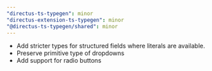 ```yaml
---
"directus-ts-typegen": minor
"directus-extension-ts-typegen": minor
"@directus-ts-typegen/shared": minor
---
```


- Add stricter types for structured fields where literals are available.
- Preserve primitive type of dropdowns
- Add support for radio buttons
